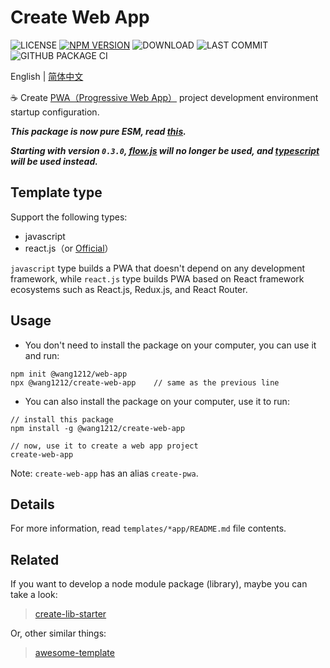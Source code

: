 # Create Web App

![LICENSE](https://badgen.net/github/license/wang1212/create-web-app)
[![NPM VERSION](https://badgen.net/npm/v/@wang1212/create-web-app)](https://www.npmjs.com/package/@wang1212/create-web-app)
![DOWNLOAD](https://badgen.net/npm/dt/@wang1212/create-web-app)
![LAST COMMIT](https://badgen.net/github/last-commit/wang1212/create-web-app)
![GITHUB PACKAGE CI](https://img.shields.io/github/workflow/status/wang1212/create-web-app/Node.js%20Package?label=ci/package%20publish)

English | [简体中文](./README.zh-CN.md)

:coffee: Create [PWA（Progressive Web App）](https://web.dev/progressive-web-apps/) project development environment startup configuration.

_**This package is now pure ESM, read [this](https://gist.github.com/sindresorhus/a39789f98801d908bbc7ff3ecc99d99c).**_

_**Starting with version `0.3.0`, [flow.js][0] will no longer be used, and [typescript][1] will be used instead.**_

[0]: https://flow.org/ 'Flow: A Static Type Checker for JavaScript'
[1]: http://www.typescriptlang.org/ 'TypeScript is a typed superset of JavaScript that compiles to plain JavaScript'

## Template type

Support the following types:

- javascript
- react.js（or [Official](https://create-react-app.dev/)）

`javascript` type builds a PWA that doesn't depend on any development framework, while `react.js` type builds PWA based on React framework ecosystems such as React.js, Redux.js, and React Router.

## Usage

- You don't need to install the package on your computer, you can use it and run:

```
npm init @wang1212/web-app
npx @wang1212/create-web-app	// same as the previous line
```

- You can also install the package on your computer, use it to run:

```
// install this package
npm install -g @wang1212/create-web-app

// now, use it to create a web app project
create-web-app
```

Note: `create-web-app` has an alias `create-pwa`.

## Details

For more information, read `templates/*app/README.md` file contents.

## Related

If you want to develop a node module package (library), maybe you can take a look:

> [create-lib-starter](https://github.com/wang1212/create-lib-starter)

Or, other similar things:

> [awesome-template](https://github.com/wang1212/awesome-template)
